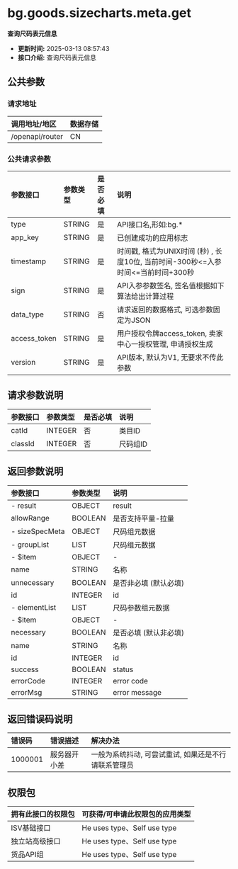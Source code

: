 # bg.goods.sizecharts.meta.get

**查询尺码表元信息**

*   **更新时间:** 2025-03-13 08:57:43
*   **接口介绍:** 查询尺码表元信息

## 公共参数

### 请求地址

| 调用地址/地区 | 数据存储 |
| :--- | :--- |
| /openapi/router | CN |

### 公共请求参数

| 参数接口 | 参数类型 | 是否必填 | 说明 |
| :--- | :--- | :--- | :--- |
| type | STRING | 是 | API接口名,形如:bg.\* |
| app\_key | STRING | 是 | 已创建成功的应用标志 |
| timestamp | STRING | 是 | 时间戳, 格式为UNIX时间 (秒) , 长度10位, 当前时间-300秒<=入参时间<=当前时间+300秒 |
| sign | STRING | 是 | API入参参数签名, 签名值根据如下算法给出计算过程 |
| data\_type | STRING | 否 | 请求返回的数据格式, 可选参数固定为JSON |
| access\_token | STRING | 是 | 用户授权令牌access\_token, 卖家中心一授权管理, 申请授权生成 |
| version | STRING | 是 | API版本, 默认为V1, 无要求不传此参数 |

## 请求参数说明

| 参数接口 | 参数类型 | 是否必填 | 说明 |
| :--- | :--- | :--- | :--- |
| catId | INTEGER | 否 | 类目ID |
| classId | INTEGER | 否 | 尺码组ID |

## 返回参数说明

| 参数接口 | 参数类型 | 说明 |
| :--- | :--- | :--- |
| - result | OBJECT | result |
| allowRange | BOOLEAN | 是否支持平量-拉量 |
| - sizeSpecMeta | OBJECT | 尺码组元数据 |
| - groupList | LIST | 尺码组元数据 |
| - $item | OBJECT | - |
| name | STRING | 名称 |
| unnecessary | BOOLEAN | 是否非必填 (默认必填) |
| id | INTEGER | id |
| - elementList | LIST | 尺码参数组元数据 |
| - $item | OBJECT | - |
| necessary | BOOLEAN | 是否必填 (默认非必填) |
| name | STRING | 名称 |
| id | INTEGER | id |
| success | BOOLEAN | status |
| errorCode | INTEGER | error code |
| errorMsg | STRING | error message |

## 返回错误码说明

| 错误码 | 错误描述 | 解决办法 |
| :--- | :--- | :--- |
| 1000001 | 服务器开小差 | 一般为系统抖动, 可尝试重试, 如果还是不行请联系管理员 |

## 权限包

| 拥有此接口的权限包 | 可获得/可申请此权限包的应用类型 |
| :--- | :--- |
| ISV基础接口 | He uses type、Self use type |
| 独立站高级接口 | He uses type、Self use type |
| 货品API组 | He uses type、Self use type |